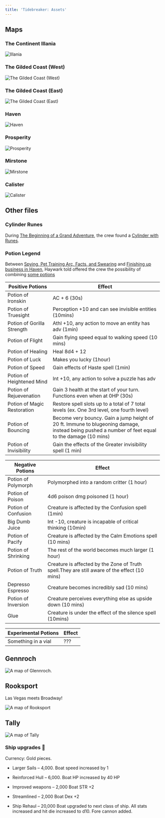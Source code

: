 ```yaml
---
title: 'Tidebreaker: Assets'
---
```


## Maps

### The Continent Illania

![Illania](../../../../assets/illania.jpg)

### The Gilded Coast (West)

![The Gilded Coast (West)](../../../../assets/the-gilded-coast-west.jpg)

### The Gilded Coast (East)

![The Gilded Coast (East)](../../../../assets/the-gilded-coast-east.jpg)

### Haven

![Haven](../../../../assets/haven.jpg)

### Prosperity

![Prosperity](../../../../assets/prosperity.jpg)

### Mirstone

![Mirstone](../../../../assets/mirstone.jpg)

### Calister

![Calister](../../../../assets/calister.jpg)

## Other files

### Cylinder Runes

During
[The Beginning of a Grand Adventure](sessions.md#the-beginning-of-a-grand-adventure),
the crew found a [Cylinder with Runes](../../../../assets/cylinder-runes.pdf).

### Potion Legend

Between
[Spying, Pet Training Arc, Facts, and Swearing](sessions.md#spying-pet-training-arc-facts-and-swearing)
and
[Finishing up business in Haven](sessions.md#finishing-up-business-in-haven),
Haywark told offered the crew the possibility of combining
[some potions](../../../../assets/potion-effects.xlsx)

| Positive Potions            | Effect                                                                                                                                            |
| --------------------------- | ------------------------------------------------------------------------------------------------------------------------------------------------- |
| Potion of Ironskin          | AC + 6 (30s)                                                                                                                                      |
| Potion of Truesight         | Perception +10 and can see invisible entities (10mins)                                                                                            |
| Potion of Gorilla Strength  | Athl +10, any action to move an entity has adv (1min)                                                                                             |
| Potion of Flight            | Gain flying speed equal to walking speed (10 mins)                                                                                                |
| Potion of Healing           | Heal 8d4 + 12                                                                                                                                     |
| Potion of Luck              | Makes you lucky (1hour)                                                                                                                           |
| Potion of Speed             | Gain effects of Haste spell (1min)                                                                                                                |
| Potion of Heightened Mind   | Int +10, any action to solve a puzzle has adv                                                                                                     |
| Potion of Rejuevenation     | Gain 3 health at the start of your turn. Functions even when at 0HP (30s)                                                                         |
| Potion of Magic Restoration | Restore spell slots up to a total of 7 total levels (ex. One 3rd level, one fourth level)                                                         |
| Potion of Bouncing          | Become very bouncy. Gain a jump height of 20 ft. Immune to blugeoning damage, instead being pushed a number of feet equal to the damage (10 mins) |
| Potion of Invisibility      | Gain the effects of the Greater invisibility spell (1 min)                                                                                        |

| Negative Potions    | Effect                                                                                       |
| ------------------- | -------------------------------------------------------------------------------------------- |
| Potion of Polymorph | Polymorphed into a random critter (1 hour)                                                   |
| Potion of Poison    | 4d6 poison dmg poisoned (1 hour)                                                             |
| Potion of Confusion | Creature is affected by the Confusion spell (1min)                                           |
| Big Dumb Juice      | Int -10, creature is incapable of critical thinking (10min)                                  |
| Potion of Pacify    | Creature is affected by the Calm Emotions spell (10 mins)                                    |
| Potion of Shrinking | The rest of the world becomes much larger (1 hour)                                           |
| Potion of Truth     | Creature is affected by the Zone of Truth spell.They are still aware of the effect (10 mins) |
| Depresso Espresso   | Creature becomes incredibly sad (10 mins)                                                    |
| Potion of Inversion | Creature perceives everything else as upside down (10 mins)                                  |
| Glue                | Creature is under the effect of the silence spell (10mins)                                   |

| Experimental Potions | Effect |
| -------------------- | ------ |
| Something in a vial  | ???    |

## Gennroch

![A map of Glennroch.](../../../../assets/glennroch.jpg)

## Rooksport

Las Vegas meets Broadway!

![A map of Rooksport](../../../../assets/rooksport.jpg)

## Tally

![A map of Tally](../../../../assets/tally.jpg)

### Ship upgrades 🚢

Currency: Gold pieces.

- Larger Sails – 4,000. Boat speed increased by 1

- Reinforced Hull – 6,000. Boat HP increased by 40 HP

- Improved weapons – 2,000 Boat STR +2

- Streamlined – 2,000 Boat Dex +2

- Ship Rehaul – 20,000 Boat upgraded to next class of ship. All stats increased
  and hit die increased to d10. Fore cannon added.
